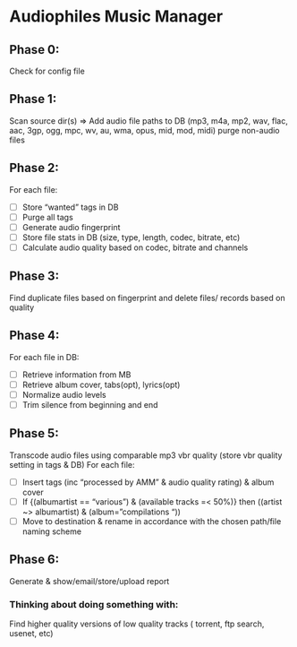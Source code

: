 # Audiophiles Music Manager

## Phase 0:
Check for config file

## Phase 1:
Scan source dir(s)
=> Add audio file paths to DB (mp3, m4a, mp2, wav, flac, aac, 3gp, ogg, mpc, wv, au, wma, opus, mid, mod, midi)
purge non-audio files

## Phase 2:
For each file:
-[ ] Store “wanted” tags in DB
-[ ] Purge all tags
-[ ] Generate audio fingerprint
-[ ] Store file stats in DB (size, type, length, codec, bitrate, etc)
-[ ] Calculate audio quality based on codec, bitrate and channels

## Phase 3:
Find duplicate files based on fingerprint and delete files/ records based on quality

## Phase 4:
For each file in DB:
-[ ] Retrieve information from MB
-[ ] Retrieve album cover, tabs(opt), lyrics(opt)
-[ ] Normalize audio levels
-[ ] Trim silence from beginning and end

## Phase 5:
Transcode audio files using comparable mp3 vbr quality (store vbr quality setting in tags & DB)
For each file:
-[ ] Insert tags (inc “processed by AMM” & audio quality rating) & album cover
-[ ] If {(albumartist == “various”) & (available tracks =< 50%)} then ((artist ~> albumartist) & (album=”compilations “))
-[ ] Move to destination & rename in accordance with the chosen path/file naming scheme

## Phase 6:
Generate & show/email/store/upload report

### Thinking about doing something with:
Find higher quality versions of low quality tracks ( torrent, ftp search, usenet, etc)
